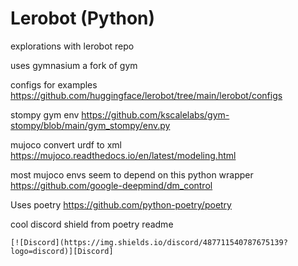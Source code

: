 # Lerobot (Python)

explorations with lerobot repo

uses gymnasium a fork of gym

configs for examples https://github.com/huggingface/lerobot/tree/main/lerobot/configs

stompy gym env https://github.com/kscalelabs/gym-stompy/blob/main/gym_stompy/env.py

mujoco convert urdf to xml https://mujoco.readthedocs.io/en/latest/modeling.html

most mujoco envs seem to depend on this python wrapper https://github.com/google-deepmind/dm_control

Uses poetry https://github.com/python-poetry/poetry

cool discord shield from poetry readme
```
[![Discord](https://img.shields.io/discord/487711540787675139?logo=discord)][Discord]
```